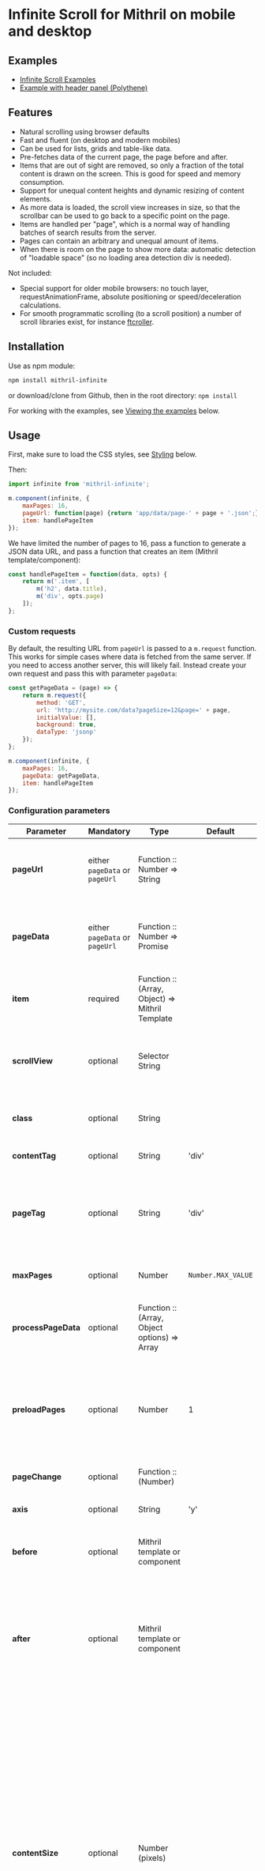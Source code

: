 # Infinite Scroll for Mithril on mobile and desktop

## Examples

* [Infinite Scroll Examples](http://arthurclemens.github.io/mithril-infinite/index.html)
* [Example with header panel (Polythene)](http://arthurclemens.github.io/Polythene-examples/index.html#/infinite)


## Features

* Natural scrolling using browser defaults
* Fast and fluent (on desktop and modern mobiles)
* Can be used for lists, grids and table-like data.
* Pre-fetches data of the current page, the page before and after.
* Items that are out of sight are removed, so only a fraction of the total content is drawn on the screen. This is good for speed and memory consumption.
* Support for unequal content heights and dynamic resizing of content elements.
* As more data is loaded, the scroll view increases in size, so that the scrollbar can be used to go back to a specific point on the page.
* Items are handled per "page", which is a normal way of handling batches of search results from the server.
* Pages can contain an arbitrary and unequal amount of items.
* When there is room on the page to show more data: automatic detection of "loadable space" (so no loading area detection div is needed).

Not included:

* Special support for older mobile browsers: no touch layer, requestAnimationFrame, absolute positioning or speed/deceleration calculations.
* For smooth programmatic scrolling (to a scroll position) a number of scroll libraries exist, for instance [ftcroller](https://github.com/ftlabs/ftscroller).


## Installation

Use as npm module:

~~~bash
npm install mithril-infinite
~~~

or download/clone from Github, then in the root directory: `npm install`

For working with the examples, see [Viewing the examples](#viewing-the-examples) below.


## Usage

First, make sure to load the CSS styles, see [Styling](#styling) below.

Then:

~~~javascript
import infinite from 'mithril-infinite';

m.component(infinite, {
    maxPages: 16,
    pageUrl: function(page) {return 'app/data/page-' + page + '.json';},
    item: handlePageItem
});
~~~

We have limited the number of pages to 16, pass a function to generate a JSON data URL, and pass a function that creates an item (Mithril template/component):

~~~javascript
const handlePageItem = function(data, opts) {
	return m('.item', [
	    m('h2', data.title),
	    m('div', opts.page)
	]);
};
~~~

### Custom requests

By default, the resulting URL from `pageUrl` is passed to a `m.request` function. This works for simple cases where data is fetched from the same server. If you need to access another server, this will likely fail. Instead create your own request and pass this with parameter `pageData`:

~~~javascript
const getPageData = (page) => {
    return m.request({
        method: 'GET',
        url: 'http://mysite.com/data?pageSize=12&page=' + page,
        initialValue: [],
        background: true,
        dataType: 'jsonp'
    });
};

m.component(infinite, {
    maxPages: 16,
    pageData: getPageData,
    item: handlePageItem
});
~~~

### Configuration parameters

| **Parameter** |  **Mandatory** | **Type** | **Default** | **Description** |
| ------------- | -------------- | -------- | ----------- | --------------- |
| **pageUrl** | either `pageData` or `pageUrl` | Function :: Number => String | | Function that accepts a page number and returns a URL String |
| **pageData** | either `pageData` or `pageUrl` | Function :: Number => Promise | | Function that fetches data; accepts a page number and returns a promise |
| **item** | required | Function :: (Array, Object) => Mithril Template | | Function that creates an item from data |
| **scrollView** | optional | Selector String | | Pass an element's selector to assign another element as scrollView |
| **class** | optional | String |  | Extra CSS class appended to 'scroll-view' |
| **contentTag** | optional | String | 'div' | HTML tag for the content element |
| **pageTag** | optional | String | 'div' | HTML tag for the page element; note that pages have class `page` plus either `odd` or `even` |
| **maxPages** | optional | Number | `Number.MAX_VALUE` | Maximum number of pages to draw |
| **processPageData** | optional | Function :: (Array, Object options) => Array | | Function that maps over the page data and returns an item for each |
| **preloadPages** | optional | Number | 1 | Number of pages to preload when the app starts; if room is available, this number will increase automatically |
| **pageChange** | optional | Function :: (Number) | | Notifies the current page on change |
| **axis** | optional | String | 'y' | The scroll axis, either 'y' or 'x' |
| **before** | optional | Mithril template or component | | Content shown before the pages; has class `before` |
| **after** | optional | Mithril template or component | | Content shown after the pages; has class `after`; will be shown only when the last page is in view (when `maxPages` is defined) |
| **contentSize** | optional | Number (pixels) |  | Use when you know the number of items to display and the height of the content, and when  predictable scrollbar behaviour is desired (without jumps when content is loaded); pass a pixel value to set the size (height or width) of the scroll content, thereby overriding the dynamically calculated height; use together with `pageSize`  |
| **pageSize** | optional | Function: Array => Number | Pass a pixel value to set the size (height or width) of each page; the function accepts the page content and returns the size |



### Using images

Images should be loaded only when they appear on the screen. To check if the image is in the viewport, you can use the function `infinite.isElementInViewport(el)`. For example:

~~~javascript
m('.image', {
    config: function(el, inited, context) {
        if (context.inited) {
            return;
        }
        if (infinite.isElementInViewport({el:el})) {
            // use data.src
            context.inited = true;
        }
    }
})
~~~

Options for `infinite.isElementInViewport`:

| **Parameter** |  **Mandatory** | **Type** | **Default** | **Description** |
| ------------- | -------------- | -------- | ----------- | --------------- |
| **el** | required | HTML Element | | The element to check |
| **axis** | optional | String | 'y' | The scroll axis, either 'y' or 'x' |
| **leeway** | optional | Number | 100 | The extended area; by default the image is already fetched when it is 100px outside of the viewport |


Images should not be shown with the `<img/>` tag: while this works fine on desktop browsers, this causes redrawing glitches on iOS Safari. The solution is to use `background-image`. For example:

~~~javascript
el.style.backgroundImage = 'url(' + url + ')'
~~~


### Using table data

Using `<table>` tags causes reflow problems. Use divs instead, with CSS styling for table features. For example:

~~~css
.page {
    display: table;
    width: 100%;
}
.list-item {
    width: 100%;
    display: table-row;
}
.list-item > div {
    display: table-cell;
}
~~~

### Generated HTML

~~~html
<div class="scroll-view scroll-view-y">
    <div class="scroll-content">
        <div style="height: 0px;"></div> <!-- padding before -->
        <div class="content">
            <div data-page="000001" class="page odd" style="height: auto;">
                <!-- list items -->
            </div>
        </div>
        <div style="height: 0px;"></div> <!-- padding after -->
    </div>
</div>
~~~



### Styling

Note: The parent of 'scroll-view' must have a height.

Mithril Infinite comes with a JavaScript based styling that uses [j2c](https://github.com/pygy/j2c), but there is no hard dependency - you can provide your own styles in any other way, for instance with the CSS file `mithril-infinite.css` (generated by npm script `standalone-css`).

#### Including the style in a project

Make sure that 'mithril-infinite-style' can be found.

For Browserify:

~~~javascript
paths: [
    '.',
    './node_modules',
    './node_modules/mithril-infinite/lib/' // include mithril-infinite-style.js
]
~~~

For SystemJS in `map`:

~~~javascript
'mithril-infinite-style': 'node_modules/mithril-infinite/lib/mithril-infinite-style',
~~~


#### j2c styling

The j2c way goes like this. In your application file:

~~~javascript    
import style from 'mithril-infinite-style';
~~~

The examples app dir contains a convenience function to add the styles to the document head:

~~~javascript
import styler from 'app/app/styler';
styler.add('mithril-infinite', style);
~~~


### Data structure

Data is handled per "results" page. Each page is a JSON data object that contains a list of item data.

Examples:

~~~json
[
    {
        "src": "cat.jpg",
        "width": 500,
        "height": 375
    },
]
~~~

Or:

~~~json
[
    ["red", "#ff0000"],
]
~~~



## About the examples

### Images

A long list of images; each can be expanded. On a regular laptop/desktop screen, not more than 3 page elements (out of 20) exist at a time.

This demo shows the parameters `before` and `after`.


### Grid

A grid of `inline-block` items. A naive approach would be to use the principle of the image list. But scrolled up pages are removed including all of its elements. This would easily lead to gaps in the row, causing all kinds of jumping around of the remaining images.

The trick here is to load page data with 12 images at a time, and laying out the grid as 2, 3, 4 or 6 columns. This way pages are always displayed (and removed) as complete rows.


### Table

Demonstrating a list of simple table like data. To prevent redrawing issues, instead of `<table>` tags, we use divs with table styling.


### Short content

Traditional approaches use a div at the bottom of the content; when it is scrolled into the viewport, new data is fetched. This example demonstrates that this can be done faster. Infinite calculates the remaining space and increases the `preloadPages` count.


### Horizontal

This is a bit more tricky because the horizonal width needs to be set ('auto' or '100%'' doesn't work).
In the demo we use `pageSize` that returns the item width * item count, making sure we have a default width in case the count is 0 (which happens when no data has been received yet).

With CSS, the blocks 'content', 'padding-before' and 'padding-after' need to be set to `inline-block`.


### Fixed

Sometimes it is useful to present the user predictable scrollbar behaviour: scrolling the scroll knob all the way down leads to the last content page. This is only possible when you know the size of the content (calculated by the number of pages times the height of each page). This example demonstrates the use of the param `contentSize` together with `pageSize`.



## Viewing the examples

* `cd examples`
* `npm install`

Start up a local server, for instance:

* `npm install -g http-server`

Then:

* `http-server src/`


## Developing

The examples are currently set up in 2 ways (to keep things relatively flexible):

* `src` uses SystemJS - see the path configuration in examples/src/config.js
* `build` uses Browserify - see examples/src/scripts/build.js


For compiling/transpiling, you need to install the following:

~~~bash
npm install babel -g
~~~

### Scripts

Compile (transpile) everything:

~~~bash
npm run transpile
~~~

transpiles all es6 files to es5

While developing:

~~~bash
npm run watch
~~~

Watches changes to es6 files



## Future improvements

* Store current "page" in url so the location can be bookmarked.
* Smarter handling of "no data found" (works fine if maxPages is set, otherwise gives 404 in console).
* Optimize page load order, for example de-prioritize loading of the previous page.
* `after` content does not work well with "loadable space" (example "short content").



## Size

Minified and gzipped: 2265 bytes (core) plus 281 bytes (style): ~ 2.5 Kb


## Dependencies

* [Mithril](https://www.npmjs.com/package/mithril)
* [Verge](https://www.npmjs.com/package/verge) - for measuring the viewport

Optional dependency:

* [j2c](https://github.com/pygy/j2c) - for creating js stylesheets


## Licence

MIT
